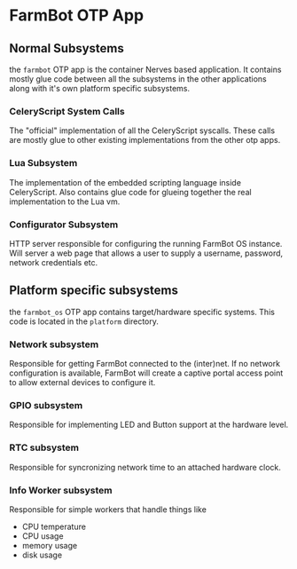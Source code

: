# FarmBot OTP App

## Normal Subsystems

the `farmbot` OTP app is the container Nerves based application. It contains mostly
glue code between all the subsystems in the other applications along with it's own
platform specific subsystems.

### CeleryScript System Calls

The "official" implementation of all the CeleryScript syscalls. These calls are mostly
glue to other existing implementations from the other otp apps.

### Lua Subsystem

The implementation of the embedded scripting language inside CeleryScript.
Also contains glue code for glueing together the real implementation to the
Lua vm.

### Configurator Subsystem

HTTP server responsible for configuring the running FarmBot OS instance. Will
server a web page that allows a user to supply a username, password, network credentials
etc.

## Platform specific subsystems

the `farmbot_os` OTP app contains target/hardware specific systems. This code is
located in the `platform` directory.

### Network subsystem

Responsible for getting FarmBot connected to the (inter)net. If no network
configuration is available, FarmBot will create a captive portal access
point to allow external devices to configure it.

### GPIO subsystem

Responsible for implementing LED and Button support at the hardware level.

### RTC subsystem

Responsible for syncronizing network time to an attached hardware clock.

### Info Worker subsystem

Responsible for simple workers that handle things like

* CPU temperature
* CPU usage
* memory usage
* disk usage
